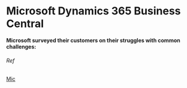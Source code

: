 
# Microsoft Dynamics 365 Business Central

**Microsoft surveyed their customers on their struggles with common challenges:**
	



###### Ref
[Mic](https://tei.forrester.com/go/Microsoft/Dynamics365BusinessCentral/?lang=en-us)
